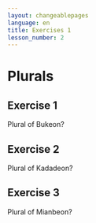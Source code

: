 ```yaml
---
layout: changeablepages
language: en
title: Exercises 1
lesson_number: 2
---
```


# Plurals

## Exercise 1
Plural of Bukeon?
<div id="exerciseContainer1"></div>

## Exercise 2
Plural of Kadadeon?
<div id="exerciseContainer2"></div>

## Exercise 3
Plural of Mianbeon?
<div id="exerciseContainer3"></div>

<script src="exercise.js"></script>
<script>
    document.addEventListener('DOMContentLoaded', function() {
        console.log('DOM fully loaded and parsed');
        const language = '{{ page.language }}'; // Get the language from the front matter

        // Exercise 1
        generateExercise(
            'exerciseContainer1',
            'Buk__eon',
            ['r', 's', 'us'],
            's',
            language
        );

        // Exercise 2 (Example for another sentence)
        generateExercise(
            'exerciseContainer2',
            'Kadad__eon',
            ['us', 's', 'r'],
            'r',
            language
        );

        generateExercise(
            'exerciseContainer3',
            'Mianb__eon',
            ['s', 'r', 'us'],
            'r',
            language
        );
    });
</script>

